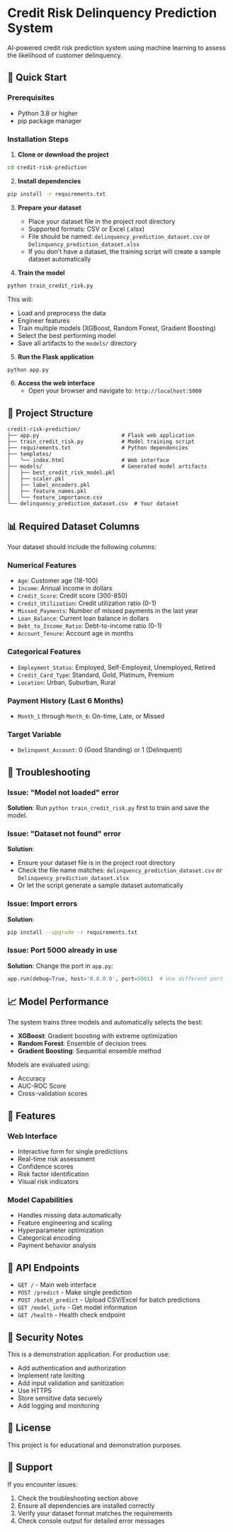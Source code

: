 # Credit Risk Delinquency Prediction System

AI-powered credit risk prediction system using machine learning to assess the likelihood of customer delinquency.

## 🚀 Quick Start

### Prerequisites
- Python 3.8 or higher
- pip package manager

### Installation Steps

1. **Clone or download the project**
```bash
cd credit-risk-prediction
```

2. **Install dependencies**
```bash
pip install -r requirements.txt
```

3. **Prepare your dataset**
   - Place your dataset file in the project root directory
   - Supported formats: CSV or Excel (.xlsx)
   - File should be named: `delinquency_prediction_dataset.csv` or `Delinquency_prediction_dataset.xlsx`
   - If you don't have a dataset, the training script will create a sample dataset automatically

4. **Train the model**
```bash
python train_credit_risk.py
```

This will:
- Load and preprocess the data
- Engineer features
- Train multiple models (XGBoost, Random Forest, Gradient Boosting)
- Select the best performing model
- Save all artifacts to the `models/` directory

5. **Run the Flask application**
```bash
python app.py
```

6. **Access the web interface**
   - Open your browser and navigate to: `http://localhost:5000`

## 📁 Project Structure

```
credit-risk-prediction/
├── app.py                          # Flask web application
├── train_credit_risk.py            # Model training script
├── requirements.txt                # Python dependencies
├── templates/
│   └── index.html                  # Web interface
├── models/                         # Generated model artifacts
│   ├── best_credit_risk_model.pkl
│   ├── scaler.pkl
│   ├── label_encoders.pkl
│   ├── feature_names.pkl
│   └── feature_importance.csv
└── delinquency_prediction_dataset.csv  # Your dataset
```

## 📊 Required Dataset Columns

Your dataset should include the following columns:

### Numerical Features
- `Age`: Customer age (18-100)
- `Income`: Annual income in dollars
- `Credit_Score`: Credit score (300-850)
- `Credit_Utilization`: Credit utilization ratio (0-1)
- `Missed_Payments`: Number of missed payments in the last year
- `Loan_Balance`: Current loan balance in dollars
- `Debt_to_Income_Ratio`: Debt-to-income ratio (0-1)
- `Account_Tenure`: Account age in months

### Categorical Features
- `Employment_Status`: Employed, Self-Employed, Unemployed, Retired
- `Credit_Card_Type`: Standard, Gold, Platinum, Premium
- `Location`: Urban, Suburban, Rural

### Payment History (Last 6 Months)
- `Month_1` through `Month_6`: On-time, Late, or Missed

### Target Variable
- `Delinquent_Account`: 0 (Good Standing) or 1 (Delinquent)

## 🔧 Troubleshooting

### Issue: "Model not loaded" error
**Solution**: Run `python train_credit_risk.py` first to train and save the model.

### Issue: "Dataset not found" error
**Solution**: 
- Ensure your dataset file is in the project root directory
- Check the file name matches: `delinquency_prediction_dataset.csv` or `Delinquency_prediction_dataset.xlsx`
- Or let the script generate a sample dataset automatically

### Issue: Import errors
**Solution**: 
```bash
pip install --upgrade -r requirements.txt
```

### Issue: Port 5000 already in use
**Solution**: Change the port in `app.py`:
```python
app.run(debug=True, host='0.0.0.0', port=5001)  # Use different port
```

## 📈 Model Performance

The system trains three models and automatically selects the best:
- **XGBoost**: Gradient boosting with extreme optimization
- **Random Forest**: Ensemble of decision trees
- **Gradient Boosting**: Sequential ensemble method

Models are evaluated using:
- Accuracy
- AUC-ROC Score
- Cross-validation scores

## 🎯 Features

### Web Interface
- Interactive form for single predictions
- Real-time risk assessment
- Confidence scores
- Risk factor identification
- Visual risk indicators

### Model Capabilities
- Handles missing data automatically
- Feature engineering and scaling
- Hyperparameter optimization
- Categorical encoding
- Payment behavior analysis

## 📝 API Endpoints

- `GET /` - Main web interface
- `POST /predict` - Make single prediction
- `POST /batch_predict` - Upload CSV/Excel for batch predictions
- `GET /model_info` - Get model information
- `GET /health` - Health check endpoint

## 🔐 Security Notes

This is a demonstration application. For production use:
- Add authentication and authorization
- Implement rate limiting
- Add input validation and sanitization
- Use HTTPS
- Store sensitive data securely
- Add logging and monitoring

## 📄 License

This project is for educational and demonstration purposes.

## 🤝 Support

If you encounter issues:
1. Check the troubleshooting section above
2. Ensure all dependencies are installed correctly
3. Verify your dataset format matches the requirements
4. Check console output for detailed error messages